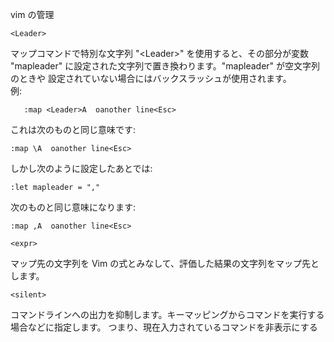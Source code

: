 vim の管理

`<Leader>`

マップコマンドで特別な文字列 "\<Leader>" を使用すると、その部分が変数
"mapleader" に設定された文字列で置き換わります。"mapleader" が空文字列のときや
設定されていない場合にはバックスラッシュが使用されます。  
例:
```
   :map <Leader>A  oanother line<Esc>
```
これは次のものと同じ意味です:
```
:map \A  oanother line<Esc>
```
しかし次のように設定したあとでは:
```
:let mapleader = ","
```
次のものと同じ意味になります:
```
:map ,A  oanother line<Esc>
```

`<expr>`

マップ先の文字列を Vim の式とみなして、評価した結果の文字列をマップ先とします。

`<silent>`

コマンドラインへの出力を抑制します。キーマッピングからコマンドを実行する場合などに指定します。
つまり、現在入力されているコマンドを非表示にする
